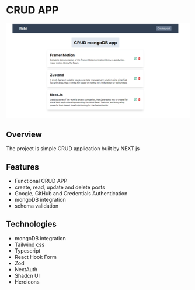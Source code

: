 # CRUD APP

![Alt text](CRUD.png)

## Overview

The project is simple CRUD application built by NEXT js

## Features

- Functional CRUD APP
- create, read, update and delete posts
- Google, GitHub and Credentials Authentication
- mongoDB integration
- schema validation

## Technologies

- mongoDB integration
- Tailwind css
- Typescript
- React Hook Form
- Zod
- NextAuth
- Shadcn UI
- Heroicons
